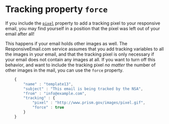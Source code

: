 # Tracking property `force`

If you include the <a href="/support/json/property-pixel">`pixel`</a>
property to add a tracking pixel to your responsive email, you may find
yourself in a position that the pixel was left out of your email after all!

This happens if your email holds other images as well. The
ResponsiveEmail.com service assumes that you add tracking variables to
all the images in your email, and that the tracking pixel is only
necessary if your email does not contain any images at all. If you want
to turn off this behavior, and want to include the tracking pixel _no matter_
the number of other images in the mail, you can use the `force` property.
````javascript
    {
        "name" : "template13",
        "subject" : "This email is being tracked by the NSA",
        "from" : "info@example.com",
        "tracking" : {
            "pixel" : "http://www.prism.gov/images/pixel.gif",
            "force" : true
        }
    }
````
